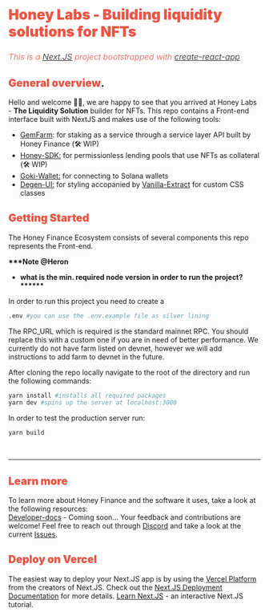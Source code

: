 #  <span style="color: rgb(235, 85, 69); font-weight: 900">Honey Labs - Building liquidity solutions for NFTs

### <span style="color: rgb(235, 85, 69); font-weight: 300; font-style: italic;">This is a <a href="https://nextjs.org/" target="blank">Next.JS</a> project bootstrapped with <a href="https://github.com/vercel/next.js/tree/canary/packages/create-next-app" target="blank">create-react-app</a> 

## <span style="color: rgb(235, 85, 69); font-weight: 900">General overview</span>.  

Hello and welcome 👋🏼, we are happy to see that you arrived at Honey Labs - **The Liquidity Solution** builder for NFTs. This repo contains a Front-end interface built with NextJS and makes use of the following tools:

- <a href="https://github.com/gemworks/gem-farm" target="blank">GemFarm</a>: for staking as a service through a service layer API built by Honey Finance (🛠 WIP)
- <a href="https://github.com/honey-labs/honey-sdk" target="blank">Honey-SDK:</a> for permissionless lending pools that use NFTs as collateral (🛠 WIP)
- <a href="https://github.com/GokiProtocol/walletkit" target="blank">Goki-Wallet:</a> for connecting to Solana wallets
- <a href="https://degen-xyz.vercel.app/" target="blank">Degen-UI:</a> for styling accopanied by <a href="https://vanilla-extract.style/documentation/setup/" target="blank">Vanilla-Extract</a> for custom CSS classes

##  <span style="color: rgb(235, 85, 69); font-weight: 900">Getting Started</span>
The Honey Finance Ecosystem consists of several components this repo represents the Front-end.

<b>***Note @Heron
- what is the min. required node version in order to run the project?******</b> 



In order to run this project you need to create a 
```bash
.env #you can use the .env.example file as silver lining
``` 
The RPC_URL which is required is the standard mainnet RPC. You should replace this with a custom one if you are in need of better performance. We currently do not have farm listed on devnet, however we will add instructions to add farm to devnet in the future.

After cloning the repo locally navigate to the root of the directory and run the following commands:

```bash
yarn install #installs all required packages
yarn dev #spins up the server at localhost:3000
```
In order to test the production server run:
```bash
yarn build
```

</br><hr>
##  <span style="color: rgb(235, 85, 69); font-weight: 900">Learn more</span>

To learn more about Honey Finance and the software it uses, take a look at the following resources: </br>
[Developer-docs]() - Coming soon...
Your feedback and contributions are welcome! Feel free to reach out through <a href="https://discord.com/invite/T7RQ8hMamB">Discord</a> and take a look at the current [Issues](https://github.com/honey-labs/honey-frontend/issues).


##  <span style="color: rgb(235, 85, 69); font-weight: 900">Deploy on Vercel</span>
The easiest way to deploy your Next.JS app is by using the <a href="https://vercel.com/new?utm_medium=default-template&filter=next.js&utm_source=create-next-app&utm_campaign=create-next-app-readme" target="blank">Vercel Platform</a> from the creators of Next.JS. Check out the <a href="https://nextjs.org/docs/deployment" target="blank">Next.JS Deployment Documentation</a> for more details. <a href="https://nextjs.org/learn/foundations/about-nextjs" target="blank">Learn Next.JS</a> - an interactive Next.JS tutorial.

